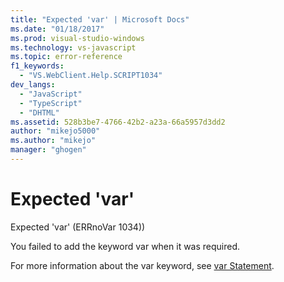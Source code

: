 ```yaml
---
title: "Expected 'var' | Microsoft Docs"
ms.date: "01/18/2017"
ms.prod: visual-studio-windows
ms.technology: vs-javascript
ms.topic: error-reference
f1_keywords: 
  - "VS.WebClient.Help.SCRIPT1034"
dev_langs: 
  - "JavaScript"
  - "TypeScript"
  - "DHTML"
ms.assetid: 528b3be7-4766-42b2-a23a-66a5957d3dd2
author: "mikejo5000"
ms.author: "mikejo"
manager: "ghogen"
---
```

# Expected 'var'
Expected 'var' (ERRnoVar 1034))  
  
 You failed to add the keyword var when it was required.  
  
 For more information about the var keyword, see [var Statement](https://developer.mozilla.org/docs/Web/JavaScript/Reference/Statements/var).